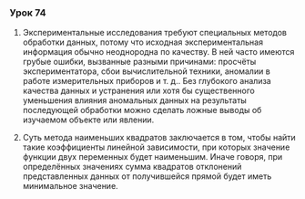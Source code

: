 ### Урок 74

1) Экспериментальные исследования требуют специальных методов обработки данных, потому что исходная экспериментальная информация обычно неоднородна по качеству. В ней часто имеются грубые ошибки, вызванные разными причинами: просчёты экспериментатора, сбои вычислительной техники, аномалии в работе измерительных приборов и т. д.. Без глубокого анализа качества данных и устранения или хотя бы существенного уменьшения влияния аномальных данных на результаты последующей обработки можно сделать ложные выводы об изучаемом объекте или явлении.

2) Суть метода наименьших квадратов заключается в том, чтобы найти такие коэффициенты линейной зависимости, при которых значение функции двух переменных будет наименьшим. Иначе говоря, при определённых значениях сумма квадратов отклонений представленных данных от получившейся прямой будет иметь минимальное значение.
